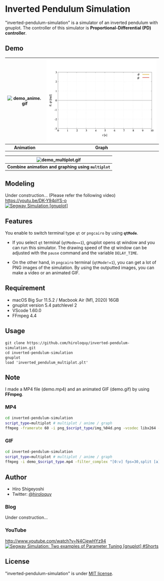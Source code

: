 # Inverted Pendulum Simulation
"inverted-pendulum-simulation" is a simulator of an inverted pendulum with gnuplot.
The controller of this simulator is **Proportional-Differential (PD) controller**.

## Demo
|![demo_anime.gif](demo_anime.gif)|![demo_graph.gif](demo_graph.gif)|
|:---:|:---:|
|**Animation**|**Graph**|

|![demo_multiplot.gif](demo_multiplot.gif)|
|:---:|
|**Combine animation and graphing using `multiplot`**|

## Modeling
Under construction... (Please refer the following video)  
https://youtu.be/DK-Y94pYS-o  
[![Segway Simulation [gnuplot]](http://img.youtube.com/vi/DK-Y94pYS-o/0.jpg)](https://youtu.be/DK-Y94pYS-o "Segway Simulation [gnuplot]")

## Features
You enable to switch terminal type `qt` or `pngcairo` by using **`qtMode`**.
- If you select `qt` terminal (`qtMode==1`), gnuplot opens qt window and you can run this simulator.
The drawing speed of the qt window can be adjusted with the `pause` command and the variable `DELAY_TIME`.

- On the other hand, in `pngcairo` terminal (`qtMode!=1`), you can get a lot of PNG images of the simulation.
By using the outputted images, you can make a video or an animated GIF.

<!-- # Operating environment -->
## Requirement
- macOS Big Sur 11.5.2 / Macbook Air (M1, 2020) 16GB
- gnuplot version 5.4 patchlevel 2
- VScode 1.60.0
- FFmpeg 4.4

<!-- # Installation -->
 
## Usage
```
git clone https://github.com/hiroloquy/inverted-pendulum-simulation.git
cd inverted-pendulum-simulation
gnuplot
load 'inverted_pendulum_multiplot.plt'
```

## Note
I made a MP4 file (demo.mp4) and an animated GIF (demo.gif) by using **FFmpeg**.

### MP4
```zsh
cd inverted-pendulum-simulation
script_type=multiplot # multiplot / anime / graph
ffmpeg -framerate 60 -i png_$script_type/img_%04d.png -vcodec libx264 -pix_fmt yuv420p -vf "scale=trunc(iw/2)*2:trunc(ih/2)*2" -r 60 demo_$script_type.mp4
```

### GIF
```zsh
cd inverted-pendulum-simulation
script_type=multiplot # multiplot / anime / graph
ffmpeg -i demo_$script_type.mp4 -filter_complex "[0:v] fps=30,split [a][b];[a] palettegen [p];[b][p] paletteuse" demo_$script_type.gif
```

## Author
* Hiro Shigeyoshi
* Twitter: [@hiroloquy](https://twitter.com/hirloquy)

### Blog
Under construction...
<!-- This article is written in detail and in Japanese. You can translate it in your language.  
https://hiroloquy.com/2021/07/11/rounded-pentagram-animation/ -->

### YouTube
http://www.youtube.com/watch?v=N4CiewHYz94  
[![Segway Simulation: Two examples of Parameter Tuning [gnuplot] #Shorts](http://img.youtube.com/vi/gLtkP1Ao8bQ/0.jpg)](http://www.youtube.com/watch?v=gLtkP1Ao8bQ "Segway Simulation: Two examples of Parameter Tuning [gnuplot] #Shorts")

## License
"inverted-pendulum-simulation" is under [MIT license](https://github.com/hiroloquy/inverted-pendulum-simulation/blob/master/LICENSE).
 
